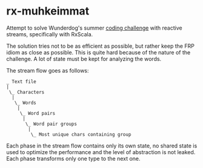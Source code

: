 rx-muhkeimmat
=============

Attempt to solve Wunderdog's summer [coding challenge](http://wunderdog.fi/koodaus-pahkina-kesa-2015)
with reactive streams, specifically with RxScala.

The solution tries not to be as efficient as possible, but rather keep the FRP idiom as close as
possible. This is quite hard because of the nature of the challenge. A lot of state must be kept
for analyzing the words.

The stream flow goes as follows:
```
_ Text file
|
 \_ Characters
  |
   \_ Words
    |
     \_ Word pairs
      |
       \_ Word pair groups
        |
         \_ Most unique chars containing group
```

Each phase in the stream flow contains only its own state, no shared state is used to optimize the
performance and the level of abstraction is not leaked. Each phase transforms only one type to
the next one.

